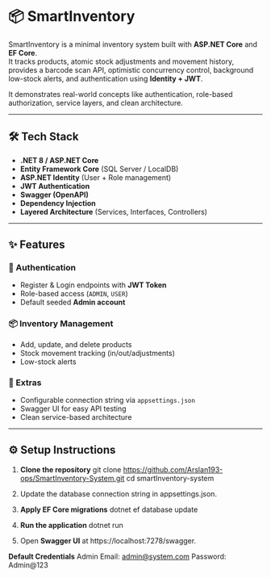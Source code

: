 # 📦 SmartInventory

SmartInventory is a minimal inventory system built with **ASP.NET Core** and **EF Core**.  
It tracks products, atomic stock adjustments and movement history, provides a barcode scan API, optimistic concurrency control, background low-stock alerts, and authentication using **Identity + JWT**.  

It demonstrates real-world concepts like authentication, role-based authorization, service layers, and clean architecture.

---

## 🛠️ Tech Stack
- **.NET 8 / ASP.NET Core**
- **Entity Framework Core** (SQL Server / LocalDB)
- **ASP.NET Identity** (User + Role management)
- **JWT Authentication**
- **Swagger (OpenAPI)**
- **Dependency Injection**
- **Layered Architecture** (Services, Interfaces, Controllers)

---

## ✨ Features

### 🔐 Authentication
- Register & Login endpoints with **JWT Token**
- Role-based access (`ADMIN`, `USER`)
- Default seeded **Admin account**

### 📦 Inventory Management
- Add, update, and delete products
- Stock movement tracking (in/out/adjustments)
- Low-stock alerts

### 🌟 Extras
- Configurable connection string via `appsettings.json`
- Swagger UI for easy API testing
- Clean service-based architecture

---

## ⚙️ Setup Instructions

1. **Clone the repository**
   git clone https://github.com/Arslan193-ops/SmartInventory-System.git
   cd smartInventory-system

2. Update the database connection string in appsettings.json.

3. **Apply EF Core migrations**
dotnet ef database update

4. **Run the application**
dotnet run

5. Open **Swagger UI** at
https://localhost:7278/swagger.

**Default Credentials**
Admin
Email: admin@system.com
Password: Admin@123
